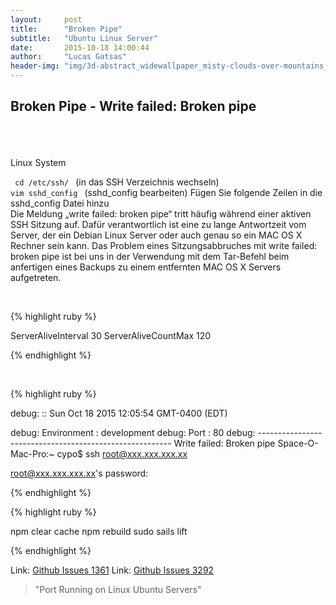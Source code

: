 ```yaml
---
layout:     post
title:      "Broken Pipe"
subtitle:   "Ubuntu Linux Server"
date:       2015-10-18 14:00:44
author:     "Lucas Gatsas"
header-img: "img/3d-abstract_widewallpaper_misty-clouds-over-mountains_57245.jpg"
---
```


<h2 class="section-heading">Broken Pipe - Write failed: Broken pipe
</h2>



<br><br><br> 
Linux System

<code> cd /etc/ssh/ </code>  (in das SSH Verzeichnis wechseln)
<code> vim sshd_config </code>  (sshd_config bearbeiten)
Fügen Sie folgende Zeilen in die sshd_config Datei hinzu
<br>
Die Meldung „write failed: broken pipe“ tritt häufig während einer aktiven SSH Sitzung auf. Dafür verantwortlich ist eine zu lange Antwortzeit vom Server, der ein Debian Linux Server oder auch genau so ein MAC OS X Rechner sein kann. Das Problem eines Sitzungsabbruches mit write failed: broken pipe ist bei uns in der Verwendung mit dem Tar-Befehl beim anfertigen eines Backups zu einem entfernten MAC OS X Servers aufgetreten.



<br>


{% highlight ruby %}

ServerAliveInterval 30
ServerAliveCountMax 120


{% endhighlight %}

<br> 

{% highlight ruby %}

debug: :: Sun Oct 18 2015 12:05:54 GMT-0400 (EDT)

debug: Environment : development
debug: Port        : 80
debug: --------------------------------------------------------
Write failed: Broken pipe
Space-O-Mac-Pro:~ cypo$ ssh root@xxx.xxx.xxx.xx


root@xxx.xxx.xxx.xx's password: 

{% endhighlight %}







{% highlight ruby %}

 npm clear cache
 npm rebuild
 sudo sails lift

{% endhighlight %}




Link: <a href="https://github.com/balderdashy/sails/issues/1361" target="_blank"> Github Issues 1361</a> 
Link: <a href="https://github.com/balderdashy/sails/issues/3292" target="_blank"> Github Issues 3292</a> 



<blockquote>
"Port Running on Linux Ubuntu Servers"
</blockquote>

